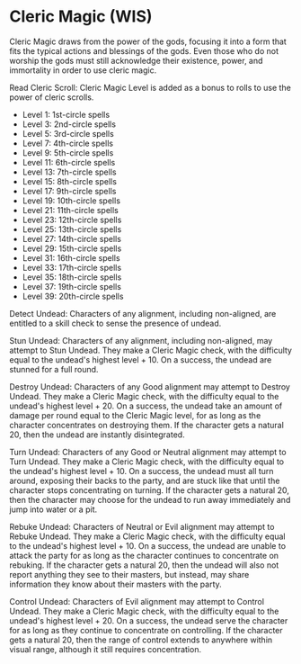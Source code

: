# Cleric Magic (WIS)

Cleric Magic draws from the power of the gods, focusing it into a form that fits the typical actions and blessings of the gods. Even those who do not worship the gods must still acknowledge their existence, power, and immortality in order to use cleric magic.

Read Cleric Scroll: Cleric Magic Level is added as a bonus to rolls to use the power of cleric scrolls.

- Level 1: 1st-circle spells
- Level 3: 2nd-circle spells
- Level 5: 3rd-circle spells
- Level 7: 4th-circle spells
- Level 9: 5th-circle spells
- Level 11: 6th-circle spells
- Level 13: 7th-circle spells
- Level 15: 8th-circle spells
- Level 17: 9th-circle spells
- Level 19: 10th-circle spells
- Level 21: 11th-circle spells
- Level 23: 12th-circle spells
- Level 25: 13th-circle spells
- Level 27: 14th-circle spells
- Level 29: 15th-circle spells
- Level 31: 16th-circle spells
- Level 33: 17th-circle spells
- Level 35: 18th-circle spells
- Level 37: 19th-circle spells
- Level 39: 20th-circle spells

Detect Undead: Characters of any alignment, including non-aligned, are entitled to a skill check to sense the presence of undead.

Stun Undead: Characters of any alignment, including non-aligned, may attempt to Stun Undead. They make a Cleric Magic check, with the difficulty equal to the undead's highest level + 10. On a success, the undead are stunned for a full round.

Destroy Undead: Characters of any Good alignment may attempt to Destroy Undead. They make a Cleric Magic check, with the difficulty equal to the undead's highest level + 20. On a success, the undead take an amount of damage per round equal to the Cleric Magic level, for as long as the character concentrates on destroying them. If the character gets a natural 20, then the undead are instantly disintegrated.

Turn Undead: Characters of any Good or Neutral alignment may attempt to Turn Undead. They make a Cleric Magic check, with the difficulty equal to the undead's highest level + 10. On a success, the undead must all turn around, exposing their backs to the party, and are stuck like that until the character stops concentrating on turning. If the character gets a natural 20, then the character may choose for the undead to run away immediately and jump into water or a pit.

Rebuke Undead: Characters of Neutral or Evil alignment may attempt to Rebuke Undead. They make a Cleric Magic check, with the difficulty equal to the undead's highest level + 10. On a success, the undead are unable to attack the party for as long as the character continues to concentrate on rebuking. If the character gets a natural 20, then the undead will also not report anything they see to their masters, but instead, may share information they know about their masters with the party.

Control Undead: Characters of Evil alignment may attempt to Control Undead. They make a Cleric Magic check, with the difficulty equal to the undead's highest level + 20. On a success, the undead serve the character for as long as they continue to concentrate on controlling. If the character gets a natural 20, then the range of control extends to anywhere within visual range, although it still requires concentration.